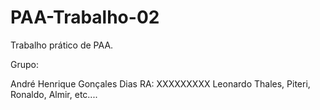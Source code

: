# PAA-Trabalho-02
Trabalho prático de PAA.

Grupo:

André Henrique Gonçales Dias RA: XXXXXXXXX
Leonardo
Thales, Piteri, Ronaldo, Almir, etc....
